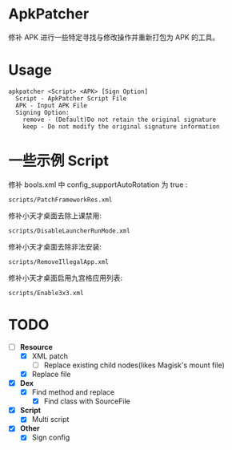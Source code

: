 # ApkPatcher
修补 APK 进行一些特定寻找与修改操作并重新打包为 APK 的工具。

# Usage
```
apkpatcher <Script> <APK> [Sign Option]
  Script - ApkPatcher Script File
  APK - Input APK File
  Signing Option:
    remove - (Default)Do not retain the original signature
    keep - Do not modify the original signature information
```

# 一些示例 Script
修补 bools.xml 中 config_supportAutoRotation 为 true :
```
scripts/PatchFrameworkRes.xml
```
修补小天才桌面去除上课禁用:
```
scripts/DisableLauncherRunMode.xml
```
修补小天才桌面去除非法安装:
```
scripts/RemoveIllegalApp.xml
```
修补小天才桌面启用九宫格应用列表:
```
scripts/Enable3x3.xml
```

# TODO
- [ ] **Resource**
    - [x] XML patch
        - [ ] Replace existing child nodes(likes Magisk's mount file)
    - [x] Replace file
- [x] **Dex**
    - [x] Find method and replace
        - [x] Find class with SourceFile
- [x] **Script**
    - [x] Multi script
- [x] **Other**
    - [x] Sign config